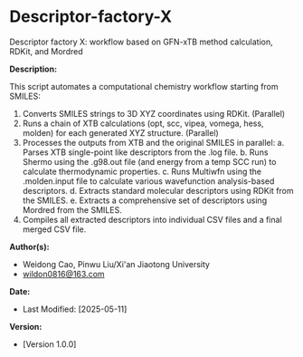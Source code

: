 # Descriptor-factory-X

<!--
  ____                               _           _                  
 |  _ \    ___   ___    ___   _ __  (_)  _ __   | |_    ___    _ __ 
 | | | |  / _ \ / __|  / __| | '__| | | | '_ \  | __|  / _ \  | '__|
 | |_| | |  __/ \__ \ | (__  | |    | | | |_) | | |_  | (_) | | |   
 |____/   \___| |___/  \___| |_|    |_| | .__/   \__|  \___/  |_|   
   __                  _                |_|          __  __         
  / _|   __ _    ___  | |_    ___    _ __   _   _    \ \/ /         
 | |_   / _` |  / __| | __|  / _ \  | '__| | | | |    \  /          
 |  _| | (_| | | (__  | |_  | (_) | | |    | |_| |    /  \          
 |_|    \__,_|  \___|  \__|  \___/  |_|     \__, |   /_/\_\         
                                            |___/                   
-->

Descriptor factory X: workflow based on GFN-xTB method calculation, RDKit, and Mordred

**Description:**

This script automates a computational chemistry workflow starting from SMILES:
1. Converts SMILES strings to 3D XYZ coordinates using RDKit. (Parallel)
2. Runs a chain of XTB calculations (opt, scc, vipea, vomega, hess, molden)
   for each generated XYZ structure. (Parallel)
3. Processes the outputs from XTB and the original SMILES in parallel:
    a. Parses XTB single-point like descriptors from the .log file.
    b. Runs Shermo using the .g98.out file (and energy from a temp SCC run)
       to calculate thermodynamic properties.
    c. Runs Multiwfn using the .molden.input file to calculate various
       wavefunction analysis-based descriptors.
    d. Extracts standard molecular descriptors using RDKit from the SMILES.
    e. Extracts a comprehensive set of descriptors using Mordred from the SMILES.
4. Compiles all extracted descriptors into individual CSV files and a final
   merged CSV file.

**Author(s):**

- Weidong Cao, Pinwu Liu/Xi'an Jiaotong University
- wildon0816@163.com

**Date:**

- Last Modified: [2025-05-11]

**Version:**

- [Version 1.0.0]
